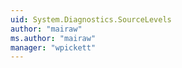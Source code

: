 ```yaml
---
uid: System.Diagnostics.SourceLevels
author: "mairaw"
ms.author: "mairaw"
manager: "wpickett"
---
```

